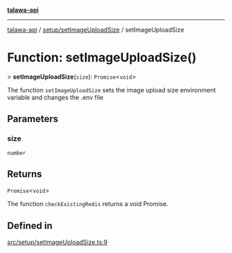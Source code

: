[**talawa-api**](../../../README.md)

***

[talawa-api](../../../modules.md) / [setup/setImageUploadSize](../README.md) / setImageUploadSize

# Function: setImageUploadSize()

\> **setImageUploadSize**(`size`): `Promise`\<`void`\>

The function `setImageUploadSize` sets the image upload size environment variable and changes the .env file

## Parameters

### size

`number`

## Returns

`Promise`\<`void`\>

The function `checkExistingRedis` returns a void Promise.

## Defined in

[src/setup/setImageUploadSize.ts:9](https://github.com/PalisadoesFoundation/talawa-api/blob/039b0f127fb8caa46d57186ab4b3bb27fe150903/src/setup/setImageUploadSize.ts#L9)
